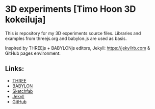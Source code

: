 # 3D experiments [Timo Hoon 3D kokeiluja]

This is repository for my 3D experiments source files. Libraries and examples from threejs.org and babylon.js are used as basis.

Inspired by THREEjs + BABYLONjs editors, Jekyll: <https://jekyllrb.com> & GitHub pages environment.

## Links:

- [THREE](https://threejs.org/)
- [BABYLON](https://babylonjs.com/)
- [Sketchfab](https://sketchfab.com/3d-models/)
- [Jekyll](https://jekyllrb.com/)
- [GitHub](https://github.com/jekyll/minima)
